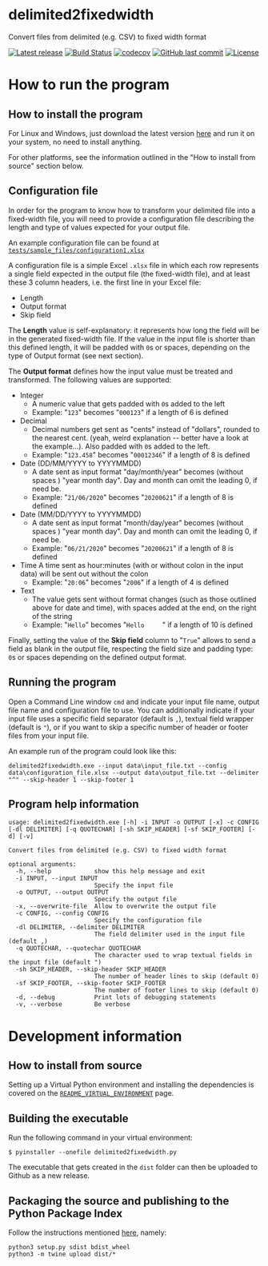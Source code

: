 # delimited2fixedwidth
Convert files from delimited (e.g. CSV) to fixed width format


[![Latest release](https://img.shields.io/github/v/release/e2jk/delimited2fixedwidth?include_prereleases)](https://github.com/e2jk/delimited2fixedwidth/releases/latest)
[![Build Status](https://travis-ci.com/e2jk/delimited2fixedwidth.svg?branch=master)](https://travis-ci.com/e2jk/delimited2fixedwidth)
[![codecov](https://codecov.io/gh/e2jk/delimited2fixedwidth/branch/master/graph/badge.svg)](https://codecov.io/gh/e2jk/delimited2fixedwidth)
[![GitHub last commit](https://img.shields.io/github/last-commit/e2jk/delimited2fixedwidth.svg)](https://github.com/e2jk/delimited2fixedwidth/commits/master)
[![License](https://img.shields.io/github/license/e2jk/delimited2fixedwidth)](../../tree/master/LICENSE)

How to run the program
======================

How to install the program
--------------------------

For Linux and Windows, just download the latest version [here](https://github.com/e2jk/delimited2fixedwidth/releases/latest) and run it on your system, no need to install anything.

For other platforms, see the information outlined in the "How to install from source" section below.

Configuration file
------------------

In order for the program to know how to transform your delimited file into a fixed-width file, you will need to provide a configuration file describing the length and type of values expected for your output file.

An example configuration file can be found at
[`tests/sample_files/configuration1.xlsx`](../../tree/master/tests/sample_files/configuration1.xlsx)

A configuration file is a simple Excel `.xlsx` file in which each row represents a single field expected in the output file (the fixed-width file), and at least these 3 column headers, i.e. the first line in your Excel file:

* Length
* Output format
* Skip field

The **Length** value is self-explanatory: it represents how long the field will be in the generated fixed-width file. If the value in the input file is shorter than this defined length, it will be padded with `0`s or spaces, depending on the type of Output format (see next section).

The **Output format** defines how the input value must be treated and transformed. The following values are supported:
* Integer
  * A numeric value that gets padded with `0`s added to the left
  * Example: "`123`" becomes "`000123`" if a length of 6 is defined
* Decimal
  * Decimal numbers get sent as "cents" instead of "dollars", rounded to the nearest cent. (yeah, weird explanation -- better have a look at the example...). Also padded with `0`s added to the left.
  * Example: "`123.458`" becomes "`00012346`" if a length of 8 is defined
* Date (DD/MM/YYYY to YYYYMMDD)
  * A date sent as input format "day/month/year" becomes (without spaces ) "year month day". Day and month can omit the leading 0, if need be.
  * Example: "`21/06/2020`" becomes "`20200621`" if a length of 8 is defined
* Date (MM/DD/YYYY to YYYYMMDD)
  * A date sent as input format "month/day/year" becomes (without spaces ) "year month day". Day and month can omit the leading 0, if need be.
  * Example: "`06/21/2020`" becomes "`20200621`" if a length of 8 is defined
* Time
  A time sent as hour:minutes (with or without colon in the input data) will be sent out without the colon
  * Example: "`20:06`" becomes "`2006`" if a length of 4 is defined
* Text
  * The value gets sent without format changes (such as those outlined above for date and time), with spaces added at the end, on the right of the string
  * Example: "`Hello`" becomes "<code>Hello&nbsp;&nbsp;&nbsp;&nbsp;&nbsp;</code>" if a length of 10 is defined

Finally, setting the value of the **Skip field** column to "`True`" allows to send a field as blank in the output file, respecting the field size and padding type: `0`s or spaces depending on the defined output format.


Running the program
-------------------

Open a Command Line window `cmd` and indicate your input file name, output file name and configuration file to use. You can additionally indicate if your input file uses a specific field separator (default is `,`), textual field wrapper (default is `"`), or if you want to skip a specific number of header or footer files from your input file.

An example run of the program could look like this:

```
delimited2fixedwidth.exe --input data\input_file.txt --config data\configuration_file.xlsx --output data\output_file.txt --delimiter "^" --skip-header 1 --skip-footer 1
```

Program help information
------------------------
```
usage: delimited2fixedwidth.exe [-h] -i INPUT -o OUTPUT [-x] -c CONFIG [-dl DELIMITER] [-q QUOTECHAR] [-sh SKIP_HEADER] [-sf SKIP_FOOTER] [-d] [-v]

Convert files from delimited (e.g. CSV) to fixed width format

optional arguments:
  -h, --help            show this help message and exit
  -i INPUT, --input INPUT
                        Specify the input file
  -o OUTPUT, --output OUTPUT
                        Specify the output file
  -x, --overwrite-file  Allow to overwrite the output file
  -c CONFIG, --config CONFIG
                        Specify the configuration file
  -dl DELIMITER, --delimiter DELIMITER
                        The field delimiter used in the input file (default ,)
  -q QUOTECHAR, --quotechar QUOTECHAR
                        The character used to wrap textual fields in the input file (default ")
  -sh SKIP_HEADER, --skip-header SKIP_HEADER
                        The number of header lines to skip (default 0)
  -sf SKIP_FOOTER, --skip-footer SKIP_FOOTER
                        The number of footer lines to skip (default 0)
  -d, --debug           Print lots of debugging statements
  -v, --verbose         Be verbose
```

Development information
=======================

How to install from source
--------------------------

Setting up a Virtual Python environment and installing the dependencies is covered on the [`README_VIRTUAL_ENVIRONMENT`](../../tree/master/README_VIRTUAL_ENVIRONMENT.md) page.

Building the executable
-----------------------

Run the following command in your virtual environment:

  `$ pyinstaller --onefile delimited2fixedwidth.py`

The executable that gets created in the `dist` folder can then be uploaded to Github as a new release.

Packaging the source and publishing to the Python Package Index
---------------------------------------------------------------

Follow the instructions mentioned [here](https://packaging.python.org/tutorials/packaging-projects/#generating-distribution-archives), namely:

```
python3 setup.py sdist bdist_wheel
python3 -m twine upload dist/*
```
